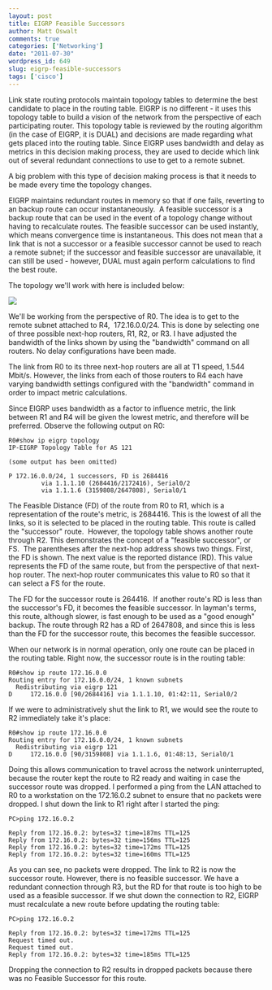 ```yaml
---
layout: post
title: EIGRP Feasible Successors
author: Matt Oswalt
comments: true
categories: ['Networking']
date: "2011-07-30"
wordpress_id: 649
slug: eigrp-feasible-successors
tags: ['cisco']
---
```



Link state routing protocols maintain topology tables to determine the best candidate to place in the routing table. EIGRP is no different - it uses this topology table to build a vision of the network from the perspective of each participating router. This topology table is reviewed by the routing algorithm (in the case of EIGRP, it is DUAL) and decisions are made regarding what gets placed into the routing table. Since EIGRP uses bandwidth and delay as metrics in this decision making process, they are used to decide which link out of several redundant connections to use to get to a remote subnet.

A big problem with this type of decision making process is that it needs to be made every time the topology changes.

EIGRP maintains redundant routes in memory so that if one fails, reverting to an backup route can occur instantaneously.  A feasible successor is a backup route that can be used in the event of a topology change without having to recalculate routes. The feasible successor can be used instantly, which means convergence time is instantaneous. This does not mean that a link that is not a successor or a feasible successor cannot be used to reach a remote subnet; if the successor and feasible successor are unavailable, it can still be used - however, DUAL must again perform calculations to find the best route.

The topology we'll work with here is included below:

[![](/assets/2011/07/eigrp_fs_topology-1024x531.png)](/assets/2011/07/eigrp_fs_topology.png)

We'll be working from the perspective of R0. The idea is to get to the remote subnet attached to R4,  172.16.0.0/24. This is done by selecting one of three possible next-hop routers, R1, R2, or R3. I have adjusted the bandwidth of the links shown by using the "bandwidth" command on all routers. No delay configurations have been made.

The link from R0 to its three next-hop routers are all at T1 speed, 1.544 Mbit/s. However, the links from each of those routers to R4 each have varying bandwidth settings configured with the "bandwidth" command in order to impact metric calculations.

Since EIGRP uses bandwidth as a factor to influence metric, the link between R1 and R4 will be given the lowest metric, and therefore will be preferred. Observe the following output on R0:
    
    R0#show ip eigrp topology
    IP-EIGRP Topology Table for AS 121
    
    (some output has been omitted)
    
    P 172.16.0.0/24, 1 successors, FD is 2684416
             via 1.1.1.10 (2684416/2172416), Serial0/2
             via 1.1.1.6 (3159808/2647808), Serial0/1

The Feasible Distance (FD) of the route from R0 to R1, which is a representation of the route's metric, is 2684416. This is the lowest of all the links, so it is selected to be placed in the routing table. This route is called the "successor" route.  However, the topology table shows another route through R2. This demonstrates the concept of a "feasible successor", or FS.  The parentheses after the next-hop address shows two things. First, the FD is shown. The next value is the reported distance (RD). This value represents the FD of the same route, but from the perspective of that next-hop router. The next-hop router communicates this value to R0 so that it can select a FS for the route.

The FD for the successor route is 264416.  If another route's RD is less than the successor's FD, it becomes the feasible successor. In layman's terms, this route, although slower, is fast enough to be used as a "good enough" backup. The route through R2 has a RD of 2647808, and since this is less than the FD for the successor route, this becomes the feasible successor.

When our network is in normal operation, only one route can be placed in the routing table. Right now, the successor route is in the routing table:
    
    R0#show ip route 172.16.0.0
    Routing entry for 172.16.0.0/24, 1 known subnets
      Redistributing via eigrp 121
    D     172.16.0.0 [90/2684416] via 1.1.1.10, 01:42:11, Serial0/2

If we were to administratively shut the link to R1, we would see the route to R2 immediately take it's place:
    
    R0#show ip route 172.16.0.0
    Routing entry for 172.16.0.0/24, 1 known subnets
      Redistributing via eigrp 121
    D     172.16.0.0 [90/3159808] via 1.1.1.6, 01:48:13, Serial0/1

Doing this allows communication to travel across the network uninterrupted, because the router kept the route to R2 ready and waiting in case the successor route was dropped. I performed a ping from the LAN attached to R0 to a workstation on the 172.16.0.2 subnet to ensure that no packets were dropped. I shut down the link to R1 right after I started the ping:
    
    PC>ping 172.16.0.2
    
    Reply from 172.16.0.2: bytes=32 time=187ms TTL=125
    Reply from 172.16.0.2: bytes=32 time=156ms TTL=125
    Reply from 172.16.0.2: bytes=32 time=172ms TTL=125
    Reply from 172.16.0.2: bytes=32 time=160ms TTL=125

As you can see, no packets were dropped. The link to R2 is now the successor route. However, there is no feasible successor. We have a redundant connection through R3, but the RD for that route is too high to be used as a feasible successor. If we shut down the connection to R2, EIGRP must recalculate a new route before updating the routing table:
    
    PC>ping 172.16.0.2
    
    Reply from 172.16.0.2: bytes=32 time=172ms TTL=125
    Request timed out.
    Request timed out.
    Reply from 172.16.0.2: bytes=32 time=185ms TTL=125

Dropping the connection to R2 results in dropped packets because there was no Feasible Successor for this route.

